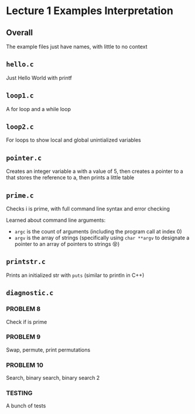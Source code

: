 # Lecture 1 Examples Interpretation

## Overall

The example files just have names, with little to no context

## `hello.c`

Just Hello World with printf

## `loop1.c`

A for loop and a while loop

## `loop2.c`

For loops to show local and global unintialized variables

## `pointer.c`

Creates an integer variable a with a value of 5, then creates a pointer to a that stores the reference to a, then prints a little table

## `prime.c`

Checks i is prime, with full command line syntax and error checking

Learned about command line arguments:

- `argc` is the count of arguments (including the program call at index 0)
- `argv` is the array of strings (specifically using `char **argv` to designate a pointer to an array of pointers to strings 😵) 

## `printstr.c`

Prints an initialized str with `puts` (similar to println in C++)

## `diagnostic.c`

### PROBLEM 8

Check if is prime

### PROBLEM 9

Swap, permute, print permutations

### PROBLEM 10

Search, binary search, binary search 2

### TESTING

A bunch of tests
